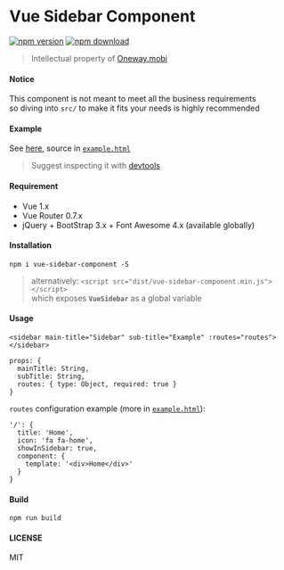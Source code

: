 # Vue Sidebar Component

[![npm version][npm-v-img]][npm-url]
[![npm download][npm-dl-img]][npm-url]

> Intellectual property of [Oneway.mobi](http://www.oneway.mobi/)

#### Notice
This component is not meant to meet all the business requirements  
so diving into `src/` to make it fits your needs is highly recommended

#### Example
See [here](https://kenberkeley.github.io/vue-sidebar-component/example.html), source in [`example.html`](./example.html)
> Suggest inspecting it with [devtools](https://github.com/vuejs/vue-devtools)

#### Requirement
* Vue 1.x
* Vue Router 0.7.x
* jQuery + BootStrap 3.x + Font Awesome 4.x (available globally)

#### Installation
`npm i vue-sidebar-component -S`

> alternatively: `<script src="dist/vue-sidebar-component.min.js"></script>`  
> which exposes **`VueSidebar`** as a global variable

#### Usage

```
<sidebar main-title="Sidebar" sub-title="Example" :routes="routes"></sidebar>

props: {
  mainTitle: String,
  subTitle: String,
  routes: { type: Object, required: true }
}
```

`routes` configuration example (more in [`example.html`](./example.html)):

```
'/': {
  title: 'Home',
  icon: 'fa fa-home',
  showInSidebar: true,
  component: {
    template: '<div>Home</div>'
  }
}
```

#### Build

`npm run build`

#### LICENSE

MIT

[npm-url]: https://www.npmjs.com/package/vue-sidebar-component
[npm-v-img]: http://img.shields.io/npm/v/vue-sidebar-component.svg
[npm-dl-img]: http://img.shields.io/npm/dm/vue-sidebar-component.svg
